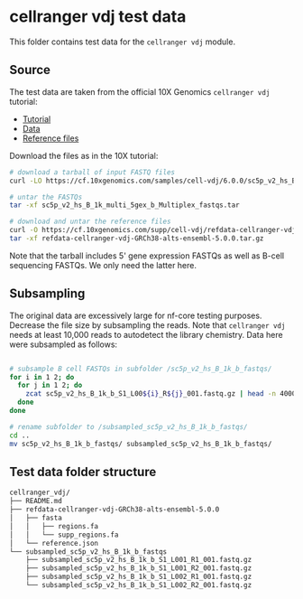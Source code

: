 # cellranger vdj test data

This folder contains test data for the `cellranger vdj` module.

## Source

The test data are taken from the official 10X Genomics `cellranger vdj` tutorial:
- [Tutorial](https://support.10xgenomics.com/single-cell-vdj/software/pipelines/latest/tutorial/tutorial-vdj)
- [Data](https://www.10xgenomics.com/resources/datasets/human-b-cells-from-a-healthy-donor-1-k-cells-2-standard-6-0-0)
- [Reference files](https://support.10xgenomics.com/single-cell-vdj/software/pipelines/latest/tutorial/tutorial-vdj#download:~:text=https%3A//cf.10xgenomics.com/supp/cell%2Dvdj/refdata%2Dcellranger%2Dvdj%2DGRCh38%2Dalts%2Densembl%2D5.0.0.tar.gz)

Download the files as in the 10X tutorial:
```bash
# download a tarball of input FASTQ files
curl -LO https://cf.10xgenomics.com/samples/cell-vdj/6.0.0/sc5p_v2_hs_B_1k_multi_5gex_b_Multiplex/sc5p_v2_hs_B_1k_multi_5gex_b_Multiplex_fastqs.tar

# untar the FASTQs
tar -xf sc5p_v2_hs_B_1k_multi_5gex_b_Multiplex_fastqs.tar

# download and untar the reference files
curl -O https://cf.10xgenomics.com/supp/cell-vdj/refdata-cellranger-vdj-GRCh38-alts-ensembl-5.0.0.tar.gz
tar -xf refdata-cellranger-vdj-GRCh38-alts-ensembl-5.0.0.tar.gz
```

Note that the tarball includes 5' gene expression FASTQs as well as B-cell sequencing FASTQs.
We only need the latter here.

## Subsampling

The original data are excessively large for nf-core testing purposes.
Decrease the file size by subsampling the reads.
Note that `cellranger vdj` needs at least 10,000 reads to autodetect the library chemistry.
Data here were subsampled as follows:

```bash

# subsample B cell FASTQs in subfolder /sc5p_v2_hs_B_1k_b_fastqs/
for i in 1 2; do
  for j in 1 2; do
    zcat sc5p_v2_hs_B_1k_b_S1_L00${i}_R${j}_001.fastq.gz | head -n 40000 | gzip -c > subsampled_sc5p_v2_hs_B_1k_b_S1_L00${i}_R${j}_001.fastq.gz
  done
done

# rename subfolder to /subsampled_sc5p_v2_hs_B_1k_b_fastqs/
cd ..
mv sc5p_v2_hs_B_1k_b_fastqs/ subsampled_sc5p_v2_hs_B_1k_b_fastqs/
```

## Test data folder structure

```bash
cellranger_vdj/
├── README.md
├── refdata-cellranger-vdj-GRCh38-alts-ensembl-5.0.0
│   ├── fasta
│   │   ├── regions.fa
│   │   └── supp_regions.fa
│   └── reference.json
└── subsampled_sc5p_v2_hs_B_1k_b_fastqs
    ├── subsampled_sc5p_v2_hs_B_1k_b_S1_L001_R1_001.fastq.gz
    ├── subsampled_sc5p_v2_hs_B_1k_b_S1_L001_R2_001.fastq.gz
    ├── subsampled_sc5p_v2_hs_B_1k_b_S1_L002_R1_001.fastq.gz
    └── subsampled_sc5p_v2_hs_B_1k_b_S1_L002_R2_001.fastq.gz
```
